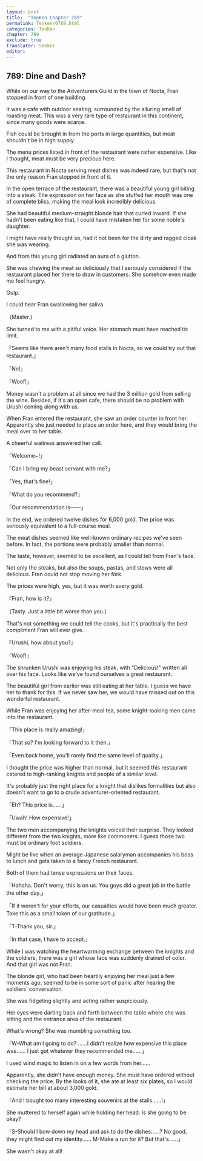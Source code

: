 ```yaml
---
layout: post
title:  "TenKen Chapter 789"
permalink: Tenken/0789.html
categories: TenKen
chapter: 789
exclude: true
translator: Seeker
editor: 
---
```

<h2 id="ch789">789: Dine and Dash?</h2>

While on our way to the Adventurers Guild in the town of Nocta, Fran stopped in front of one building.

It was a cafe with outdoor seating, surrounded by the alluring smell of roasting meat. This was a very rare type of restaurant in this continent, since many goods were scarce.

Fish could be brought in from the ports in large quantities, but meat shouldn't be in high supply.

The menu prices listed in front of the restaurant were rather expensive. Like I thought, meat must be very precious here.

This restaurant in Nocta serving meat dishes was indeed rare, but that's not the only reason Fran stopped in front of it.

In the open terrace of the restaurant, there was a beautiful young girl biting into a steak. The expression on her face as she stuffed her mouth was one of complete bliss, making the meal look incredibly delicious.

She had beautiful medium-straight blonde hair that curled inward. If she hadn't been eating like that, I could have mistaken her for some noble's daughter.

I might have really thought so, had it not been for the dirty and ragged cloak she was wearing.

And from this young girl radiated an aura of a glutton.

She was chewing the meat so deliciously that I seriously considered if the restaurant placed her there to draw in customers. She somehow even made me feel hungry.

Gulp.

I could hear Fran swallowing her saliva.

（Master.）

She turned to me with a pitiful voice. Her stomach must have reached its limit.

『Seems like there aren't many food stalls in Nocta, so we could try out that restaurant.』

「Nn!」

「Woof!」

Money wasn't a problem at all since we had the 3 million gold from selling the wine. Besides, if it's an open cafe, there should be no problem with Urushi coming along with us.

When Fran entered the restaurant, she saw an order counter in front her. Apparently she just needed to place an order here, and they would bring the meal over to her table.

A cheerful waitress answered her call.

「Welcome~!」

「Can I bring my beast servant with me?」

「Yes, that's fine!」

「What do you recommend?」

「Our recommendation is――」

In the end, we ordered twelve dishes for 6,000 gold. The price was seriously equivalent to a full-course meal.

The meat dishes seemed like well-known ordinary recipes we've seen before. In fact, the portions were probably smaller than normal.

The taste, however, seemed to be excellent, as I could tell from Fran's face.

Not only the steaks, but also the soups, pastas, and stews were all delicious. Fran could not stop moving her fork.

The prices were high, yes, but it was worth every gold.

『Fran, how is it?』

（Tasty. Just a little bit worse than you.）

That's not something we could tell the cooks, but it's practically the best compliment Fran will ever give.

『Urushi, how about you?』

「Woof!」

The shrunken Urushi was enjoying his steak, with "Delicious!" written all over his face. Looks like we've found ourselves a great restaurant.

The beautiful girl from earlier was still eating at her table. I guess we have her to thank for this. If we never saw her, we would have missed out on this wonderful restaurant.

While Fran was enjoying her after-meal tea, some knight-looking men came into the restaurant.

「This place is really amazing!」

「That so? I'm looking forward to it then.」

「Even back home, you'll rarely find the same level of quality.」

I thought the price was higher than normal, but it seemed this restaurant catered to high-ranking knights and people of a similar level.

It's probably just the right place for a knight that dislikes formalities but also doesn't want to go to a crude adventurer-oriented restaurant.

「Eh? This price is……」

「Uwah! How expensive!」

The two men accompanying the knights voiced their surprise. They looked different from the two knights, more like commoners. I guess those two must be ordinary foot soldiers.

Might be like when an average Japanese salaryman accompanies his boss to lunch and gets taken to a fancy French restaurant.

Both of them had tense expressions on their faces.

「Hahaha. Don't worry, this is on us. You guys did a great job in the battle the other day.」

「If it weren't for your efforts, our casualties would have been much greater. Take this as a small token of our gratitude.」

「T-Thank you, sir.」

「In that case, I have to accept.」

While I was watching the heartwarming exchange between the knights and the soldiers, there was a girl whose face was suddenly drained of color. And that girl was not Fran.

The blonde girl, who had been heartily enjoying her meal just a few moments ago, seemed to be in some sort of panic after hearing the soldiers' conversation.

She was fidgeting slightly and acting rather suspiciously.

Her eyes were darting back and forth between the table where she was sitting and the entrance area of the restaurant.

What's wrong? She was mumbling something too.

「W-What am I going to do? ……I didn't realize how expensive this place was…… I just got whatever they recommended me……」

I used wind magic to listen in on a few words from her……

Apparently, she didn't have enough money. She must have ordered without checking the price. By the looks of it, she ate at least six plates, so I would estimate her bill at about 3,000 gold.

「And I bought too many interesting souvenirs at the stalls……!」

She muttered to herself again while holding her head. Is she going to be okay?

「S-Should I bow down my head and ask to do the dishes……? No good, they might find out my identity…… M-Make a run for it? But that's……」

She wasn't okay at all!



